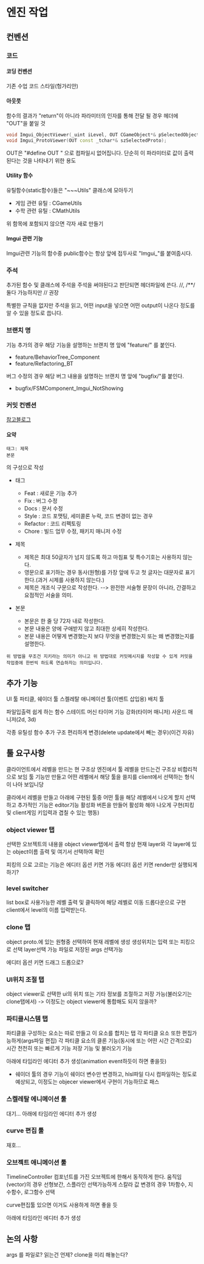 ﻿# 엔진 작업

## 컨벤션

### 코드

#### 코딩 컨벤션

기존 수업 코드 스타일(헝가리안)

#### 아웃풋

함수의 결과가 "return"이 아니라 파라미터의 인자를 통해 전달 될 경우 헤더에 "OUT"을 붙일 것

```cpp
void Imgui_ObjectViewer(_uint iLevel, OUT CGameObject*& pSelectedObject);
void Imgui_ProtoViewer(OUT const _tchar*& szSelectedProto);
```
OUT은 "#define OUT " 으로 컴파일시 없어집니다. 단순히 이 파라미터로 값이 출력된다는 것을 나타내기 위한 용도

#### Utility 함수

유틸함수(static함수)들은 "~~~Utils" 클래스에 모아두기

- 게임 관련 유틸 : CGameUtils
- 수학 관련 유틸 : CMathUtils

위 함목에 포함되지 않으면 각자 새로 만들기

#### Imgui 관련 기능

Imgui관련 기능의 함수중 public함수는 항상 앞에 접두사로 "Imgui_"를 붙여줍시다.

### 주석

추가된 함수 및 클래스에 주석을 주석을 써야된다고 판단되면 헤더파일에 쓴다.
//,  /**/ 둘다 가능하지만 // 권장

특별한 규칙을 없지만 주석을 읽고, 어떤 input을 넣으면 어떤 output이 나온다 정도를 알 수 있을 정도로 씁니다.

### 브랜치 명

기능 추가의 경우 해당 기능을 설명하는 브랜치 명 앞에 "feature/" 를 붙인다.
- feature/BehaviorTree_Component
- feature/Refactoring_BT

버그 수정의 경우 해당 버그 내용을 설명하는 브랜치 명 앞에 "bugfix/"를 붙인다.
- bugfix/FSMComponent_Imgui_NotShowing

### 커밋 컨벤션

[참고블로그](https://velog.io/@shin6403/Git-git-%EC%BB%A4%EB%B0%8B-%EC%BB%A8%EB%B2%A4%EC%85%98-%EC%84%A4%EC%A0%95%ED%95%98%EA%B8%B0)

#### 요약

```
태그: 제목
본문
```
의 구성으로 작성

- 태그
  - Feat : 새로운 기능 추가
  - Fix : 버그 수정
  - Docs : 문서 수정
  - Style : 코드 포맷팅, 세미콜론 누락, 코드 변경이 없는 경우
  - Refactor : 코드 리펙토링
  - Chore : 빌드 업무 수정, 패키지 매니저 수정

- 제목
    - 제목은 최대 50글자가 넘지 않도록 하고 마침표 및 특수기호는 사용하지 않는다.
    - 영문으로 표기하는 경우 동사(원형)를 가장 앞에 두고 첫 글자는 대문자로 표기한다.(과거 시제를 사용하지 않는다.)
    - 제목은 개조식 구문으로 작성한다. --> 완전한 서술형 문장이 아니라, 간결하고 요점적인 서술을 의미.

- 본문
    - 본문은 한 줄 당 72자 내로 작성한다.
    - 본문 내용은 양에 구애받지 않고 최대한 상세히 작성한다.
    - 본문 내용은 어떻게 변경했는지 보다 무엇을 변경했는지 또는 왜 변경했는지를 설명한다.

```위 방법을 무조건 지키라는 의미가 아니고 위 방법대로 커밋메시지를 작성할 수 있게 커밋을 작업중에 한번씩 하도록 연습하자는 의미입니다.```

## 추가 기능

UI 툴
파티클, 쉐이더 툴
스켈레탈 애니메이션 툴(이벤트 삽입용)
배치 툴

파일입출력 쉽게 하는 함수
스테이트 머신
타이머 기능 강화(타이머 매니저)
사운드 매니저(2d, 3d)

각종 유틸성 함수 추가
구조 편리하게 변경(delete update에서 빼는 경우)(이건 자유)

## 툴 요구사항

클라이언트에서 레벨을 만드는 현 구조상 엔진에서 툴 레벨을 만드는건 구조상 비합리적으로 보임
툴 기능만 만들고 어떤 레벨에서 해당 툴을 쓸지를 client에서 선택하는 형식이 나아 보입니당

클라에서 레벨을 만들고 아래에 구현된 툴중 어떤 툴을 해당 레벨에서 나오게 할지 선택하고
추가적인 기능은 editor기능 활성화 버튼을 만들어 활성화 해야 나오게 구현(피킹 및 client게임 키입력과 겹칠 수 있는 행동)

### object viewer 탭
선택한 오브젝트의 내용을 object viewer탭에서 출력
항상 현재 layer와 각 layer에 있는 object이름 출력 및 여기서 선택하여 확인

피킹의 으로 고르는 기능은 에디터 옵션 키면 가동
에디터 옵션 키면 render만 실행되게 하기?

### level switcher
list box로 사용가능한 레벨 출력 및 클릭하여 해당 레벨로 이동
드롭다운으로 구현
client에서 level의 이름 입력받는다.

### clone 탭
object proto.에 있는 원형중 선택하여 현재 레벨에 생성
생성위치는 입력 또는 피킹으로 선택
layer선택 가능
파일로 저장된 args 선택가능

에디터 옵션 키면 드래그 드롭으로?


### UI위치 조절 탭
object viewer로 선택한 ui의 위치 또는 기타 정보를 조절하고 저장 가능(불러오기는 clone탭에서)
-> 이정도는 object viewer에 통합해도 되지 않을까?

### 파티클시스템 탭
파티클을 구성하는 요소는 따로 만들고 이 요소를 합치는 탭
각 파티클 요소 또한 편집가능하게(args파일 편집)
각 파티클 요소의 클론 기능(동시에 또는 어떤 시간 간격으로)
시간 천천히 또는 빠르게 기능
저장 기능 및 불러오기 기능

아래에 타임라인 에디터 추가 생성(animation event하듯이 하면 좋을듯)

* 쉐이더 툴의 경우 기능이 쉐이더 변수만 변경하고, hlsl파일 다시 컴파일하는 정도로 예상되고, 이정도는 objecer viewer에서 구현이 가능하므로 패스

### 스켈레탈 에니메이션 툴
대기...
아래에 타임라인 에디터 추가 생성

### curve 편집 툴
재호...

### 오브젝트 애니메이션 툴
TimelineController 컴포넌트를 가진 오브젝트에 한해서 동작하게 한다.
움직임(vector)의 경우 선형보간, 스플라인 선택가능하게
스칼라 값 변경의 경우 1차함수, 지수함수, 로그함수 선택

curve편집툴 있으면 이거도 사용하게 하면 좋을 듯

아래에 타임라인 에디터 추가 생성

## 논의 사항
args 를 파일로? 읽는건 언제? clone을 미리 해놓는다?

